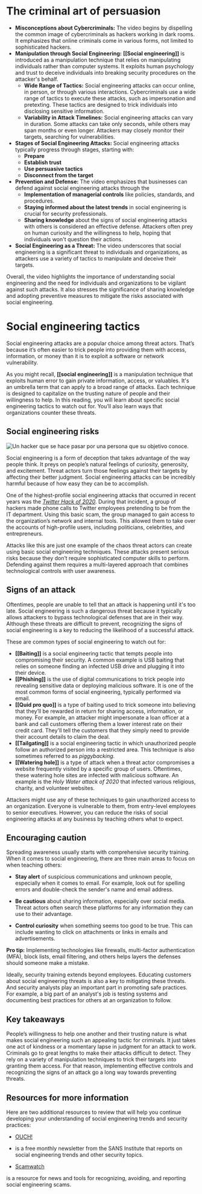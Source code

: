 # The criminal art of persuasion

- **Misconceptions about Cybercriminals:** The video begins by dispelling the common image of cybercriminals as hackers working in dark rooms. It emphasizes that online criminals come in various forms, not limited to sophisticated hackers.
- **Manipulation through Social Engineering:** **[[Social engineering]]** is introduced as a manipulation technique that relies on manipulating individuals rather than computer systems. It exploits human psychology and trust to deceive individuals into breaking security procedures on the attacker's behalf.
	- **Wide Range of Tactics:** Social engineering attacks can occur online, in person, or through various interactions. Cybercriminals use a wide range of tactics to execute these attacks, such as impersonation and pretexting. These tactics are designed to trick individuals into disclosing sensitive information.
	- **Variability in Attack Timelines:** Social engineering attacks can vary in duration. Some attacks can take only seconds, while others may span months or even longer. Attackers may closely monitor their targets, searching for vulnerabilities.
- **Stages of Social Engineering Attacks:** Social engineering attacks typically progress through stages, starting with:
	- **Prepare**
	- **Establish trust** 
	- **Use persuasive tactics**
	- **Disconnect from the target**
- **Prevention and Defense:** The video emphasizes that businesses can defend against social engineering attacks through the 
	- **Implementation of managerial controls** like policies, standards, and procedures. 
	- **Staying informed about the latest trends** in social engineering is crucial for security professionals.
	- **Sharing knowledge** about the signs of social engineering attacks with others is considered an effective defense. Attackers often prey on human curiosity and the willingness to help, hoping that individuals won't question their actions.
- **Social Engineering as a Threat:** The video underscores that social engineering is a significant threat to individuals and organizations, as attackers use a variety of tactics to manipulate and deceive their targets.

Overall, the video highlights the importance of understanding social engineering and the need for individuals and organizations to be vigilant against such attacks. It also stresses the significance of sharing knowledge and adopting preventive measures to mitigate the risks associated with social engineering.

# Social engineering tactics

Social engineering attacks are a popular choice among threat actors. That’s because it’s often easier to trick people into providing them with access, information, or money than it is to exploit a software or network vulnerability.

As you might recall, **[[social engineering]]** is a manipulation technique that exploits human error to gain private information, access, or valuables. It's an umbrella term that can apply to a broad range of attacks. Each technique is designed to capitalize on the trusting nature of people and their willingness to help. In this reading, you will learn about specific social engineering tactics to watch out for. You’ll also learn ways that organizations counter these threats.

## Social engineering risks

![Un hacker que se hace pasar por una persona que su objetivo conoce.](https://d3c33hcgiwev3.cloudfront.net/imageAssetProxy.v1/-yq4buGOTh2kqmMYsCUqBg_aabe3189d6f249d4a743ba58b6bc56f1_S35G008.png?expiry=1697846400000&hmac=oyKQ-77-OcTXsrbwZkZa8YDnH7cRD-lDXTa8H1Ymm8w)

Social engineering is a form of deception that takes advantage of the way people think. It preys on people’s natural feelings of curiosity, generosity, and excitement. Threat actors turn those feelings against their targets by affecting their better judgment. Social engineering attacks can be incredibly harmful because of how easy they can be to accomplish.

One of the highest-profile social engineering attacks that occurred in recent years was the [_Twitter Hack_ _of 2020_](https://www.dfs.ny.gov/Twitter_Report). During that incident, a group of hackers made phone calls to Twitter employees pretending to be from the IT department. Using this basic scam, the group managed to gain access to the organization’s network and internal tools. This allowed them to take over the accounts of high-profile users, including politicians, celebrities, and entrepreneurs.

Attacks like this are just one example of the chaos threat actors can create using basic social engineering techniques. These attacks present serious risks because they don’t require sophisticated computer skills to perform. Defending against them requires a multi-layered approach that combines technological controls with user awareness.

## Signs of an attack

Oftentimes, people are unable to tell that an attack is happening until it's too late. Social engineering is such a dangerous threat because it typically allows attackers to bypass technological defenses that are in their way. Although these threats are difficult to prevent, recognizing the signs of social engineering is a key to reducing the likelihood of a successful attack.

These are common types of social engineering to watch out for:

- **[[Baiting]]** is a social engineering tactic that tempts people into compromising their security. A common example is USB baiting that relies on someone finding an infected USB drive and plugging it into their device.
- **[[Phishing]]** is the use of digital communications to trick people into revealing sensitive data or deploying malicious software. It is one of the most common forms of social engineering, typically performed via email.
- **[[Quid pro quo]]** is a type of baiting used to trick someone into believing that they’ll be rewarded in return for sharing access, information, or money. For example, an attacker might impersonate a loan officer at a bank and call customers offering them a lower interest rate on their credit card. They'll tell the customers that they simply need to provide their account details to claim the deal.
- **[[Tailgating]]** is a social engineering tactic in which unauthorized people follow an authorized person into a restricted area. This technique is also sometimes referred to as *piggybacking*.
- **[[Watering hole]]** is a type of attack when a threat actor compromises a website frequently visited by a specific group of users. Oftentimes, these watering hole sites are infected with malicious software. An example is the _Holy Water attack of 2020_ that infected various religious, charity, and volunteer websites.

Attackers might use any of these techniques to gain unauthorized access to an organization. Everyone is vulnerable to them, from entry-level employees to senior executives. However, you can reduce the risks of social engineering attacks at any business by teaching others what to expect.

## Encouraging caution

Spreading awareness usually starts with comprehensive security training. When it comes to social engineering, there are three main areas to focus on when teaching others:

- **Stay alert** of suspicious communications and unknown people, especially when it comes to email. For example, look out for spelling errors and double-check the sender's name and email address.
    
- **Be cautious** about sharing information, especially over social media. Threat actors often search these platforms for any information they can use to their advantage.
    
- **Control curiosity** when something seems too good to be true. This can include wanting to click on attachments or links in emails and advertisements.
    

**Pro tip:** Implementing technologies like firewalls, multi-factor authentication (MFA), block lists, email filtering, and others helps layers the defenses should someone make a mistake.

Ideally, security training extends beyond employees. Educating customers about social engineering threats is also a key to mitigating these threats. And security analysts play an important part in promoting safe practices. For example, a big part of an analyst's job is testing systems and documenting best practices for others at an organization to follow.

## Key takeaways

People’s willingness to help one another and their trusting nature is what makes social engineering such an appealing tactic for criminals. It just takes one act of kindness or a momentary lapse in judgment for an attack to work. Criminals go to great lengths to make their attacks difficult to detect. They rely on a variety of manipulation techniques to trick their targets into granting them access. For that reason, implementing effective controls and recognizing the signs of an attack go a long way towards preventing threats.

## Resources for more information

Here are two additional resources to review that will help you continue developing your understanding of social engineering trends and security practices: 

- [OUCH!](https://www.sans.org/newsletters/ouch/)
    

- is a free monthly newsletter from the SANS Institute that reports on social engineering trends and other security topics.
    
- [Scamwatch](https://www.scamwatch.gov.au/)
    
is a resource for news and tools for recognizing, avoiding, and reporting social engineering scams.